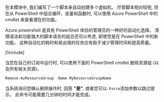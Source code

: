 在本模块中, 我们编写了一个脚本来自动创建多个虚拟机。 尽管脚本相对较短, 但在从 PowerShell 中组合循环、变量和函数时, 可以使用 Azure PowerShell 中的 cmdlet 来查看潜在的功能。

Azure powershell 是具有 PowerShell 体验的管理员的一种好的自动化选择。 清理语法和功能强大的脚本语言的组合还可以考虑, 即使您是在 PowerShell 中的新功能。 这种自动化的耗时和易出错的任务应有助于减少管理时间和提高质量。

<!-- Cleanup sandbox -->
[!include[](../../../includes/azure-sandbox-cleanup.md)]

当您在自己的订阅中运行时, 可以使用下面的 PowerShell cmdlet 删除资源组 (以及所有相关资源)。

```powershell
Remove-AzResourceGroup -Name MyResourceGroupName
```

当系统询问您确认删除操作时, 回答 **"是"**, 或者您可以`-Force`添加参数以跳过提示。 此命令可能需要几分钟的时间才能完成。